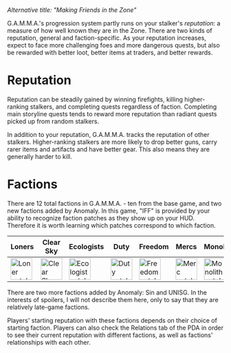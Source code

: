 *Alternative title: "Making Friends in the Zone"*

G.A.M.M.A.'s progression system partly runs on your stalker's _reputation_: a measure of how well known they are in the Zone. There are two kinds of reputation, general and faction-specific. As your reputation increases, expect to face more challenging foes and more dangerous quests, but also be rewarded with better loot, better items at traders, and better rewards.

# Reputation

Reputation can be steadily gained by winning firefights, killing higher-ranking stalkers, and completing quests regardless of faction. Completing main storyline quests tends to reward more reputation than radiant quests picked up from random stalkers.

In addition to your reputation, G.A.M.M.A. tracks the reputation of other stalkers. Higher-ranking stalkers are more likely to drop better guns, carry rarer items and artifacts and have better gear. This also means they are generally harder to kill.

# Factions

There are 12 total factions in G.A.M.M.A. - ten from the base game, and two new factions added by Anomaly. In this game, "IFF" is provided by your ability to recognize faction patches as they show up on your HUD. Therefore it is worth learning which patches correspond to which faction.

| Loners | Clear Sky | Ecologists | Duty | Freedom | Mercs | Monolith | Renegades | Military | Bandits |
|-|-|-|-|-|-|-|-|-|-
 | <img src="https://static.wikia.nocookie.net/stalker/images/5/52/SCS_Loners.png" alt="Loner patch" width=50px> | <img src="https://static.wikia.nocookie.net/stalker/images/a/a9/SCS_Clear_Sky.png" alt="Clear Sky patch" width=50px align=center> | <img src="https://static.wikia.nocookie.net/stalker/images/f/ff/Ekolog_Patch.png" alt="Ecologist patch" width=50px align=center> | <img src="https://static.wikia.nocookie.net/stalker/images/5/54/Dolg_Patch.png" alt="Duty patch" width=50px align=center> | <img src="https://static.wikia.nocookie.net/stalker/images/0/00/SCS_Freedom.png" alt="Freedom patch" width=50px align=center> | <img src="https://static.wikia.nocookie.net/stalker/images/e/e2/SCS_Mercs_Cropped.png" alt="Merc patch" width=50px align=center> | <img src="https://static.wikia.nocookie.net/stalker/images/d/de/Monolith_Patch.png" alt="Monolith patch" width=50px align=center> | <img src="https://static.wikia.nocookie.net/stalker/images/6/60/SCS_Renegades.png" alt="Renegades patch" width=50px align=center> | <img src="https://static.wikia.nocookie.net/stalker/images/5/55/SHOC_Military.png" alt="Military patch" width=50px align=center> | <img src="https://static.wikia.nocookie.net/stalker/images/9/90/SCS_Bandits.png" alt="Bandit patch" width=50px align=center> |

There are two more factions added by Anomaly: Sin and UNISG. In the interests of spoilers, I will not describe them here, only to say that they are relatively late-game factions.

Players' starting reputation with these factions depends on their choice of starting faction. Players can also check the Relations tab of the PDA in order to see their current reputation with different factions, as well as factions' relationships with each other.
